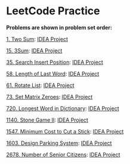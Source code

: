 # LeetCode Practice
**Problems are shown in problem set order:**

[1. Two Sum](https://leetcode.com/problems/two-sum/): [IDEA Project](Solutions/TwoSum)

[15. 3Sum](https://leetcode.com/problems/3sum/): [IDEA Project](Solutions/ThreeSum)

[35. Search Insert Position](https://leetcode.com/problems/search-insert-position/): [IDEA Project](Solutions/SearchInsertPosition)

[58. Length of Last Word](https://leetcode.com/problems/length-of-last-word/): [IDEA Project](Solutions/LengthofLastWord)

[61. Rotate List](https://leetcode.com/problems/rotate-list/): [IDEA Project](Solutions/RotateList)

[73. Set Matrix Zeroes](https://leetcode.com/problems/set-matrix-zeroes/): [IDEA Project](Solutions/SetMatrixZeroes)

[720. Longest Word in Dictionary](https://leetcode.com/problems/longest-word-in-dictionary/): [IDEA Project](Solutions/LongestWordinDictionary)

[1140. Stone Game II](https://leetcode.com/problems/stone-game-ii/): [IDEA Project](Solutions/StoneGameII)

[1547. Minimum Cost to Cut a Stick](https://leetcode.com/problems/minimum-cost-to-cut-a-stick/): [IDEA Project](Solutions/MinimumCosttoCutaStick)

[1603. Design Parking System](https://leetcode.com/problems/design-parking-system/): [IDEA Project](Solutions/DesignParkingSystem)

[2678. Number of Senior Citizens](https://leetcode.com/problems/number-of-senior-citizens/): [IDEA Project](Solutions/NumberofSeniorCitizens)
